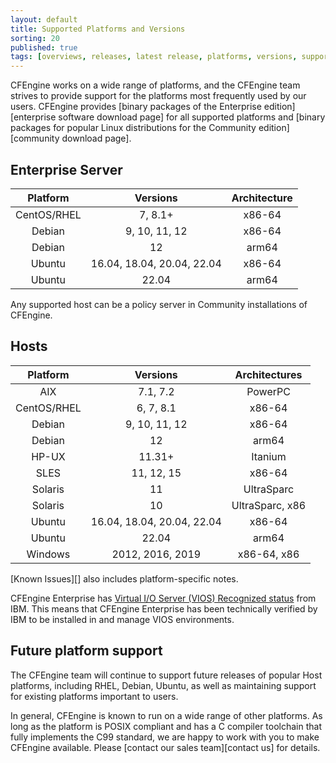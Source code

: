 ```yaml
---
layout: default
title: Supported Platforms and Versions
sorting: 20
published: true
tags: [overviews, releases, latest release, platforms, versions, support]
---
```


CFEngine works on a wide range of platforms, and the CFEngine team strives to
provide support for the platforms most frequently used by our users. CFEngine
provides [binary packages of the Enterprise edition][enterprise software download page]
for all supported platforms and [binary packages for popular Linux distributions for the Community edition][community download page].

## Enterprise Server ##

| Platform    | Versions                   | Architecture |
|:-----------:|:--------------------------:|:------------:|
| CentOS/RHEL | 7, 8.1+                    | x86-64       |
| Debian      | 9, 10, 11, 12                  | x86-64       |
| Debian      | 12                  | arm64       |
| Ubuntu      | 16.04, 18.04, 20.04, 22.04 | x86-64       |
| Ubuntu      | 22.04                      | arm64        |

Any supported host can be a policy server in Community installations of CFEngine.

## Hosts ##

| Platform    | Versions                   | Architectures   |
|:-----------:|:--------------------------:|:---------------:|
| AIX         | 7.1, 7.2                   | PowerPC         |
| CentOS/RHEL | 6, 7, 8.1                  | x86-64          |
| Debian      | 9, 10, 11, 12                  | x86-64          |
| Debian      | 12                  | arm64          |
| HP-UX       | 11.31+                     | Itanium         |
| SLES        | 11, 12, 15                 | x86-64          |
| Solaris     | 11                         | UltraSparc      |
| Solaris     | 10                         | UltraSparc, x86 |
| Ubuntu      | 16.04, 18.04, 20.04, 22.04 | x86-64          |
| Ubuntu      | 22.04                      | arm64           |
| Windows     | 2012, 2016, 2019           | x86-64, x86     |


[Known Issues][] also includes platform-specific notes.


CFEngine Enterprise has [Virtual I/O Server (VIOS) Recognized status](http://www.ibm.com/partnerworld/gsd/solutiondetails.do?solution=48493) from IBM.
This means that CFEngine Enterprise has been technically verified by IBM
to be installed in and manage VIOS environments.

## Future platform support

The CFEngine team will continue to support future releases of popular Host
platforms, including RHEL, Debian, Ubuntu, as well as maintaining support for
existing platforms important to users.

In general, CFEngine is known to run on a wide range of other platforms. As long
as the platform is POSIX compliant and has a C compiler toolchain that fully
implements the C99 standard, we are happy to work with you to make CFEngine
available. Please [contact our sales team][contact us] for details.

